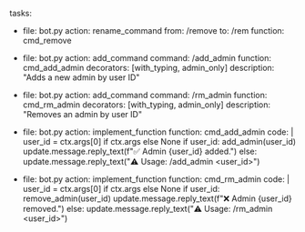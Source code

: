 tasks:
  - file: bot.py
    action: rename_command
    from: /remove
    to: /rem
    function: cmd_remove

  - file: bot.py
    action: add_command
    command: /add_admin
    function: cmd_add_admin
    decorators: [with_typing, admin_only]
    description: "Adds a new admin by user ID"

  - file: bot.py
    action: add_command
    command: /rm_admin
    function: cmd_rm_admin
    decorators: [with_typing, admin_only]
    description: "Removes an admin by user ID"

  - file: bot.py
    action: implement_function
    function: cmd_add_admin
    code: |
      user_id = ctx.args[0] if ctx.args else None
      if user_id:
          add_admin(user_id)
          update.message.reply_text(f"✅ Admin {user_id} added.")
      else:
          update.message.reply_text("⚠️ Usage: /add_admin <user_id>")

  - file: bot.py
    action: implement_function
    function: cmd_rm_admin
    code: |
      user_id = ctx.args[0] if ctx.args else None
      if user_id:
          remove_admin(user_id)
          update.message.reply_text(f"❌ Admin {user_id} removed.")
      else:
          update.message.reply_text("⚠️ Usage: /rm_admin <user_id>")
